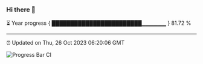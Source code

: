 ### Hi there 👋

⏳ Year progress { ████████████████████████▁▁▁▁▁▁ } 81.72 %

---

⏰ Updated on Thu, 26 Oct 2023 06:20:06 GMT

![Progress Bar CI](https://github.com/liununu/liununu/workflows/Progress%20Bar%20CI/badge.svg)
